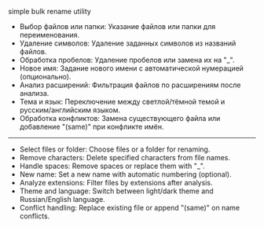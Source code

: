 simple bulk rename utility

- Выбор файлов или папки: Указание файлов или папки для переименования.
- Удаление символов: Удаление заданных символов из названий файлов.
- Обработка пробелов: Удаление пробелов или замена их на "_".
- Новое имя: Задание нового имени с автоматической нумерацией (опционально).
- Анализ расширений: Фильтрация файлов по расширениям после анализа.
- Тема и язык: Переключение между светлой/тёмной темой и русским/английским языком.
- Обработка конфликтов: Замена существующего файла или добавление "(same)" при конфликте имён.
- - - - - - - - - - - - - - - - - - - - - - - - - - - - - - - - - - - - - - - - - 
- Select files or folder: Choose files or a folder for renaming.
- Remove characters: Delete specified characters from file names.
- Handle spaces: Remove spaces or replace them with "_".
- New name: Set a new name with automatic numbering (optional).
- Analyze extensions: Filter files by extensions after analysis.
- Theme and language: Switch between light/dark theme and Russian/English language.
- Conflict handling: Replace existing file or append "(same)" on name conflicts.
